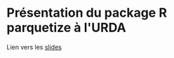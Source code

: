 # Présentation du package R parquetize à l'URDA

Lien vers les [slides](https://ddotta.github.io/parquetize_presentation/)